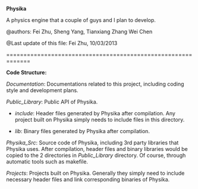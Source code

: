 **Physika**

A physics engine that a couple of guys and I plan to develop.

@authors:
Fei Zhu, 
Sheng Yang, 
Tianxiang Zhang
Wei Chen

@Last update of this file:
Fei Zhu, 10/03/2013

=============================================================

**Code Structure:**

*Documentation*: Documentations related to this project, including coding style and development plans.

*Public_Library*: Public API of Physika.

- *include*: Header files generated by Physika after compilation. Any project built on Physika simply needs to include files in this directory.
	
- *lib*: Binary files generated by Physika after compilation.
	
*Physika_Src*: Source code of Physika, including 3rd party libraries that Physika uses. After compilation, header files and binary libraries would be copied to the 2 directories in *Public_Library* directory. Of course, through automatic tools such as makefile.

*Projects*: Projects built on Physika. Generally they simply need to include necessary header files and link corresponding binaries of Physika.
